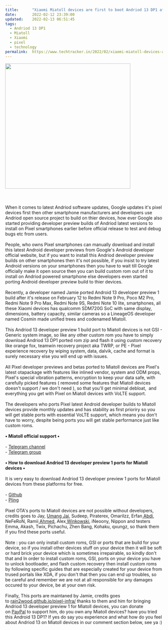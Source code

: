 ```yaml
---
title:		"Xiaomi Miatoll devices are first to boot Andriod 13 DP1 after Pixel."
date:		2022-02-12 23:39:00
updated:	2022-02-13 06:51:45
tags: 
  - Andriod 13 DP1
  - Miatoll
  - Xiaomi
  - pixel
  - technology	
permalink:	https://www.techtracker.in/2022/02/xiaomi-miatoll-devices-are-first-to.html
---
```


<div class="separator"><a href="https://lh3.googleusercontent.com/-wW8bcON_mF0/Ygf14k86ohI/AAAAAAAAJG4/922Nt1gkPJQbW-Wet-zrv9ISAvxg_SpigCNcBGAsYHQ/s1600/1644688846206727-0.png" imageanchor="1"><img border="0" src="https://lh3.googleusercontent.com/-wW8bcON_mF0/Ygf14k86ohI/AAAAAAAAJG4/922Nt1gkPJQbW-Wet-zrv9ISAvxg_SpigCNcBGAsYHQ/s1600/1644688846206727-0.png" width="400"></a></div><div><br></div><div><br></div><div><br></div><div>When it comes to latest Andriod software updates, Google updates it's pixel devices first then other smartphone manufacturers and developers use Andriod open source project to build on thier devices, how ever Google also started providing developer preview builds of Andriod latest versions to install on Pixel smartphones earlier before official release to test and debug bugs etc from users.</div><div><br></div><div>People, who owns Pixel smartphones can manually download and install this latest Android developer previews from Google's Android developer official website, but if you want to install this Andriod developer preview builds on other smartphones then it's not possible, if you insist to try latest Android versions on your smartphones then you have to wait till Google officially make it open source then you can build custom rom out of it to install on Andriod powered smartphone else developers even started porting Android developer preview build to thier devices.</div><div><br></div><div>Recently, a developer named Jamie ported Android 13 developer preview 1 build after it's release on February 12 to Redmi Note 9 Pro, Poco M2 Pro, Redmi Note 9 Pro Max, Redmi Note 9S, Redmi Note 10 lite, smartphones, all these Xiaomi devices has qualcomm SDM720G SoC with same display, dimensions, battery capacity, similar cameras so a LineageOS developer named Cosmin made unified trees and codenamed Miatoll.</div><div><br></div><div>This Andriod 13 developer preview 1 build port to Miatoll devices is not GSI - Generic system image, so like any other custom rom you have to simply download Andriod 13 DP1 ported rom zip and flash it using custom recovery like orange fox, teamwin recovery project aka TWRP, or PE - Pixel experience recovery by wiping system, data, dalvik, cache and format is surely necessary else you will end up with issues.</div><div><br></div><div>All Pixel developer previews and betas ported to Miatoll devices are Pixel's latest otapackage with features like inlined vendor, system and ODM props, Pixel's special vibration patterns, encryption to keep your data safe, with carefully picked features ( removed some features that Miatoll devices doesn't support / we don't need ), so that you'll get minimal debloat,&nbsp; and everything you get with Pixel on Miatoll devices with VoLTE support.</div><div><br></div><div>The developers who ports Pixel latest Android developer builds to Miatoll devices provide monthly updates and has stability as first prioriry so you will get stable ports with essential VoLTE support, which means you don't have to worry, despite being ports you will get stable performance just like custom roms.</div><div><br></div><div><b>• Miatoll official support •</b></div><div><b><br></b></div><div>-&nbsp;<a href="https://t.me/miatoll">Telegram channel</a></div><div>-&nbsp;<a href="https://t.me/MiatollOfficial">Telegram group</a></div><div><br></div><div><b>• How to download Andriod 13 developer preview 1 ports for Miatoll devices •</b></div><div><b><br></b></div><div>It is very easy to download Andriod 13 developer preview 1 ports for Miatoll devices from these platforms for free.</div><div><br></div><div>-&nbsp;<a href="https://rain2wood.github.io/pixel-infra/docs/notes/miatoll/latest">Github</a></div><div>-&nbsp;<a href="https://www.pling.com/p/1512845/">Pling</a></div><div><br></div><div>Pixel OTA's ports to Miatoll devices are not possible without developers, credits goes to Jay,&nbsp;<a href="https://t.me/umang_jain" target="_blank" rel="noopener noreferrer">Umang Jai</a>, Sudeep, Piraterex, Omarilzz, Erfan<a href="https://t.me/erfanoabdi" target="_blank" rel="noopener noreferrer">&nbsp;Abdi</a>, NeFeRoN, Ramii<a href="https://t.me/ramisky" target="_blank" rel="noopener noreferrer">&nbsp;Ahmed</a>, Alex<a href="https://t.me/dereference" target="_blank" rel="noopener noreferrer">&nbsp;Winkowski</a>, iNeoony, Nippon and testers Emma, Akash, Twix, Pichachu, Zhen Bang, Kohaku, qxungz, so thank them if you find these ports useful.</div><div><br></div><div>Note : you can only install custom roms, GSI or ports that are build for your device, so if you install other devices stuff on your device then it will be soft or hard brick your device which is sometimes irrepairable, so kindly don't that and In order to install custom roms, GSI, ports on your device you have to unlock bootloader, and flash custom recovery then install custom roms by following specific guides that are especially created for your device from trused portals like XDA, if you don't that then you can end up troubles, so be careful and remember we are not at all responsible for any damages occured to your device, be at your own risk.</div><div><br></div><div>Finally, This ports are maintaned by Jamie, credits goes to&nbsp;<a href="https://www.rain2wood.github.io/pixel-infra/">rain2wood.github.io/pixel-infra/</a>&nbsp;thanks to them and him for bringing Andriod 13 developer preview 1 for Miatoll devices, you can donate on&nbsp;<a href="https://paypal.me/JamieHoSzeYui/">PayPal</a>&nbsp;to support him, do you own any Miatoll devices? have you tried this Android 13 DP1? If yes do say you experience and what how do you feel about Andriod 13 on Miatoll devices in our comment section below, see ya :)</div>
<!-- no comments on this post -->